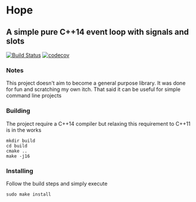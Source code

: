 # Hope 
## A simple pure C++14 event loop with signals and slots 
[![Build Status](https://travis-ci.org/filcuc/hope.svg?branch=master)](https://travis-ci.org/filcuc/hope)
[![codecov](https://codecov.io/gh/filcuc/hope/branch/master/graph/badge.svg)](https://codecov.io/gh/filcuc/hope)


### Notes
This project doesn't aim to become a general purpose library.
It was done for fun and scratching my own itch.
That said it can be useful for simple command line projects

### Building
The project require a C++14 compiler but relaxing this requirement to C++11 is in the works 
```
mkdir build
cd build 
cmake ..
make -j16
```

### Installing
Follow the build steps and simply execute
```
sudo make install
```

